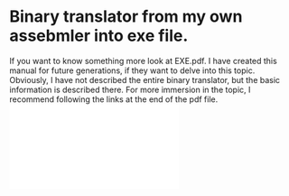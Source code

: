 # Binary translator from my own assebmler into exe file.

If you want to know something more look at EXE.pdf.
I have created this manual for future generations, if they want to delve into this topic.
Obviously, I have not described the entire binary translator, but the basic information is described there. For more immersion in the topic, I recommend following the links at the end of the pdf file.
![EXE.pdf](EXE.pdf)
